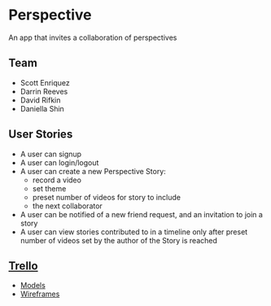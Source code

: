 # Perspective
An app that invites a collaboration of perspectives

## Team
- Scott Enriquez
- Darrin Reeves
- David Rifkin
- Daniella Shin

## User Stories
- A user can signup
- A user can login/logout
- A user can create a new Perspective Story:
   - record a video
   - set theme
   - preset number of videos for story to include
   - the next collaborator
- A user can be notified of a new friend request, and an invitation to join a story
- A user can view stories contributed to in a timeline only after preset number of videos set by the author of the Story is reached

## [Trello](https://trello.com/b/BvG14dyF/perspective)

- [Models](https://trello-attachments.s3.amazonaws.com/54de68cf0c2520a35b8e66f8/1632x918/a878dc908010d09df703e44ca5b2af81/WP_20150213_002.jpg)
- [Wireframes](https://trello-attachments.s3.amazonaws.com/54de694586b1de003980d96b/1200x675/1f76e8b2c1445c481f0ae05deccaea47/WP_20150212_010.jpg)
